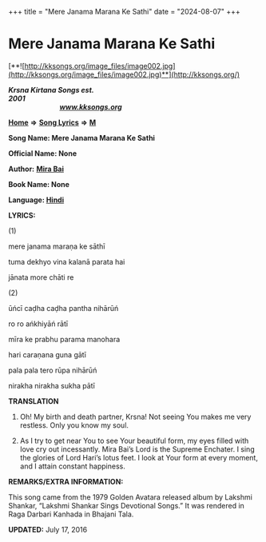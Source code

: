 +++
title = "Mere Janama Marana Ke Sathi"
date = "2024-08-07"
+++

# Mere Janama Marana Ke Sathi
[**![http://kksongs.org/image_files/image002.jpg](http://kksongs.org/image_files/image002.jpg)**](http://kksongs.org/)

**_Krsna Kirtana Songs est. 2001_**                                                                                                                                                 **_www.kksongs.org_**

**[Home](http://kksongs.org/)** **⇒** **[Song Lyrics](http://kksongs.org/lyrics.html)** **⇒** **[M](http://kksongs.org/songs/song_m.html)**

**Song Name: Mere Janama Marana Ke Sathi**

**Official Name: None**

**Author:** [**Mira Bai**](http://kksongs.org/authors/list/mirabai.html)

**Book Name: None**

**Language: [Hindi](http://kksongs.org/language/list/hindi.html)**

**LYRICS:**

(1)

mere janama maraṇa ke sāthī

tuma dekhyo vina kalanā parata hai

jānata more chāti re

(2)

ūńcī caḍha caḍha pantha nihārūń

ro ro ańkhiyāń rātī

mīra ke prabhu parama manohara

hari caraṇana guna gātī

pala pala tero rūpa nihārūń

nirakha nirakha sukha pātī

**TRANSLATION**

1) Oh! My birth and death partner, Krsna! Not seeing You makes me very restless. Only you know my soul.

2) As I try to get near You to see Your beautiful form, my eyes filled with love cry out incessantly. Mira Bai’s Lord is the Supreme Enchater. I sing the glories of Lord Hari’s lotus feet. I look at Your form at every moment, and I attain constant happiness.

**REMARKS/EXTRA INFORMATION:**

This song came from the 1979 Golden Avatara released album by Lakshmi Shankar, “Lakshmi Shankar Sings Devotional Songs.” It was rendered in Raga Darbari Kanhada in Bhajani Tala.

**UPDATED:** July 17, 2016